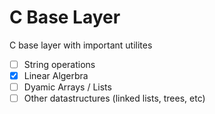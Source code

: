 # C Base Layer

C base layer with important utilites

- [ ] String operations
- [x] Linear Algerbra
- [ ] Dyamic Arrays / Lists
- [ ] Other datastructures (linked lists, trees, etc)
